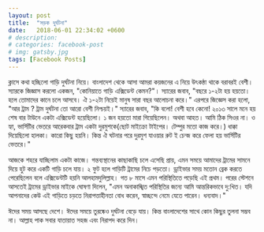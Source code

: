 ```yaml
---
layout: post
title:  "সড়ক দুর্ঘটনা"
date:   2018-06-01 22:34:02 +0600
# description:
# categories: facebook-post
# img: gatsby.jpg
tags: [Facebook Posts]
---
```

ক্লাসে কথা হচ্ছিলো গাড়ি দুর্ঘটনা নিয়ে। বাংলাদেশ থেকে আসা আমরা কয়জনের এ নিয়ে উৎকন্ঠা থাকে বরাবরই বেশী। স্যারকে জিজ্ঞাস করলো একজন, "কোনিয়াতে গাড়ি এক্সিডেন্ট কেমন?"। স্যারের জবাব, "বছরে ১-২টা হয় হয়তো। হলে তোমাদের কানে চলে আসবে। ঐ ১-২টা নিয়েই মানুষ সারা বছর আলোচনা করে।"
এরপরে জিজ্ঞেস করা হলো, "আর ট্রাম ? ট্রাম দুর্ঘটনা তো আরো বেশী নিশ্চয়ই।" স্যারের জবাব, "কি বলো! বেশী হবে কেনো! ২০১৩ সালে মনে হয় শেষ বার টাউনে একটা এক্সিডেন্ট হয়েছিলো। ১ জন হয়তো মারা গিয়েছিলেন। অথবা আহত। আমি ঠিক সিওর না। ও হ্যা, ভার্সিটির ভেতরে আরেকবার ট্রাম একটা দুরমুশকে(ছোট মাইক্রো টাইপের। টেম্পুর মতো কাজ করে।) ধাক্কা দিয়েছিলো হালকা। কারো কিছু হয়নি। কিন্ত ঐ ঘটনার পরে দুরমুশ যাওয়ার রুট ই চেন্জ করে ফেলা হয় ভার্সিটির ভেতরে।"

আজকে শহরে যাচ্ছিলাম একটা কাজে। গন্তব্যস্থানের কাছাকাছি চলে এসেছি প্রায়, এমন সময়ে আমাদের ট্রামের সামনে দিয়ে হুট করে একটি গাড়ি চলে যায়। ২ ফুট হলে গাড়িটি ট্রামের নিচে পড়তো। ড্রাইভার সময় মতোন ব্রেক করতে পেরেছিলেন বলে এক্সিডেন্টটি হয়নি আলহামদুলিল্লাহ। গত ৮ মাসে এমন পরিস্থিতিতে পড়েছি এই প্রথম। পরের স্টেশনে আসতেই ট্রামের ড্রাইভার মাইকে ঘোষণা দিলেন, "এমন অনাকাঙ্খিত পরিস্থিতির জন্যে আমি আন্তরিকভাবে দু:খিত। যদি আপনাদের কেউ এই গাড়িতে চড়তে নিরাপত্তাহীনতা বোধ করেন, স্বাচ্ছন্দে নেমে যেতে পারেন। ধন্যবাদ।"

ঈদের সময় আসছে দেশে। ঈদের সময়ে তুরষ্কেও দুর্ঘটনা বেড়ে যায়। কিন্ত বাংলাদেশের সাথে কোন কিছুর তুলনা সম্ভব না। আল্লাহ পাক সবার যাতায়াত সহজ এবং নিরাপদ করে দিন।
